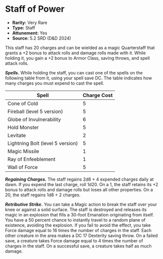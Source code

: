 # Staff of Power

- **Rarity:** Very Rare
- **Type:** Staff
- **Attunement:** Yes
- **Source:** 5.2 SRD (D&D 2024)

This staff has 20 charges and can be wielded as a magic Quarterstaff that grants a +2 bonus to attack rolls and damage rolls made with it. While holding it, you gain a +2 bonus to Armor Class, saving throws, and spell attack rolls.

**_Spells._** While holding the staff, you can cast one of the spells on the following table from it, using your spell save DC. The table indicates how many charges you must expend to cast the spell.

| Spell                            | Charge Cost |
|----------------------------------|-------------|
| Cone of Cold                     | 5           |
| Fireball (level 5 version)       | 5           |
| Globe of Invulnerability         | 6           |
| Hold Monster                     | 5           |
| Levitate                         | 2           |
| Lightning Bolt (level 5 version) | 5           |
| Magic Missile                    | 1           |
| Ray of Enfeeblement              | 1           |
| Wall of Force                    | 5           |

**_Regaining Charges._** The staff regains 2d8 + 4 expended charges daily at dawn. If you expend the last charge, roll 1d20. On a 1, the staff retains its +2 bonus to attack rolls and damage rolls but loses all other properties. On a 20, the staff regains 1d8 + 2 charges.

**_Retributive Strike._** You can take a Magic action to break the staff over your knee or against a solid surface. The staff is destroyed and releases its magic in an explosion that fills a 30-foot Emanation originating from itself. You have a 50 percent chance to instantly travel to a random plane of existence, avoiding the explosion. If you fail to avoid the effect, you take Force damage equal to 16 times the number of charges in the staff. Each other creature in the area makes a DC 17 Dexterity saving throw. On a failed save, a creature takes Force damage equal to 4 times the number of charges in the staff. On a successful save, a creature takes half as much damage.
